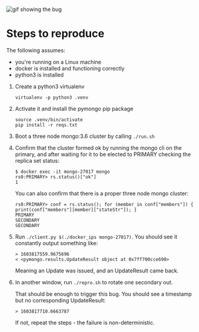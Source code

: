 ![gif showing the bug](https://github.com/jmpesp/mongo_3.6.20_concurrency_bug_repro/blob/main/the_bug.gif)

# Steps to reproduce #

The following assumes:

* you're running on a Linux machine
* docker is installed and functioning correctly
* python3 is installed

1. Create a python3 virtualenv

    ```
    virtualenv -p python3 .venv
    ```

1. Activate it and install the pymongo pip package

    ```
    source .venv/bin/activate
    pip install -r reqs.txt
    ```

1. Boot a three node mongo:3.6 cluster by calling `./run.sh`

1. Confirm that the cluster formed ok by running the mongo cli on the primary, and after waiting for it to be elected to PRIMARY checking the replica set status:

    ```
    $ docker exec -it mongo-27017 mongo
    rs0:PRIMARY> rs.status()["ok"]
    1
    ```

   You can also confirm that there is a proper three node mongo cluster:

    ```
    rs0:PRIMARY> conf = rs.status(); for (member in conf["members"]) { print(conf["members"][member]["stateStr"]); }
    PRIMARY
    SECONDARY
    SECONDARY
    ```

1. Run `./client.py $(./docker_ips mongo-27017)`. You should see it constantly output something like:

    ```
    > 1603817559.9675696
    < <pymongo.results.UpdateResult object at 0x7ff700cce690>
    ```

   Meaning an Update was issued, and an UpdateResult came back.

1. In another window, run `./repro.sh` to rotate one secondary out.

   That should be enough to trigger this bug. You should see a timestamp but no corresponding UpdateResult:

    ```
    > 1603817710.6663787
    ```

   If not, repeat the steps - the failure is non-deterministic.

